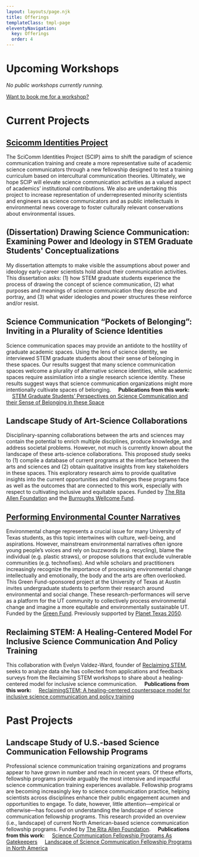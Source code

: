 ```yaml
---
layout: layouts/page.njk
title: Offerings
templateClass: tmpl-page
eleventyNavigation:
  key: Offerings
  order: 4
---
```


# Upcoming Workshops

*No public workshops currently running.*

[Want to book me for a workshop?](http://stemprov.org/about/teaching/)

# Current Projects

## [Scicomm Identities Project](https://scicommidentities.org/)
The SciComm Identities Project (SCIP) aims to shift the paradigm of science communication training and create a more representative suite of academic science communicators through a new fellowship designed to test a training curriculum based on intercultural communication theories. Ultimately, we hope SCIP will elevate science communication activities as a valued aspect of academics’ institutional contributions. We also are undertaking this project to increase representation of underrepresented minority scientists and engineers as science communicators and as public intellectuals in environmental news coverage to foster culturally relevant conservations about environmental issues.

## (Dissertation) Drawing Science Communication: Examining Power and Ideology in STEM Graduate Students' Conceptualizations
My dissertation attempts to make visible the assumptions about power and ideology early-career scientists hold about their communication activities. This dissertation asks: (1) how STEM graduate students experience the process of drawing the concept of science communication, (2) what purposes and meanings of science communication they describe and portray, and (3) what wider ideologies and power structures these reinforce and/or resist.

## Science Communication “Pockets of Belonging”: Inviting in a Plurality of Science Identities
Science communication spaces may provide an antidote to the hostility of graduate academic spaces. Using the lens of science identity, we interviewed STEM graduate students about their sense of belonging in these spaces. Our results suggest that many science communication spaces welcome a plurality of alternative science identities, while academic spaces require assimilation into a single research science identity. These results suggest ways that science communication organizations might more intentionally cultivate spaces of belonging.
&nbsp;&nbsp;&nbsp;&nbsp;**Publications from this work:**
&nbsp;&nbsp;&nbsp;&nbsp;[STEM Graduate Students’ Perspectives on Science Communication and their Sense of Belonging in these Space](https://mediaengagement.org/research/stem-graduate-students-perspectives-on-science-communication/)

## Landscape Study of Art-Science Collaborations
Disciplinary-spanning collaborations between the arts and sciences may contain the potential to enrich multiple disciplines, produce knowledge, and address societal problems. However, not much is currently known about the landscape of these arts-science collaborations. This proposed study seeks to (1) compile a database of current programs at the interface between the arts and sciences and (2) obtain qualitative insights from key stakeholders in these spaces. This exploratory research aims to provide qualitative insights into the current opportunities and challenges these programs face as well as the outcomes that are connected to this work, especially with respect to cultivating inclusive and equitable spaces. Funded by [The Rita Allen Foundation](https://ritaallen.org/) and the [Burroughs Wellcome Fund](https://www.bwfund.org/).

## [Performing Environmental Counter Narratives](https://sites.utexas.edu/performingenvironmentalcounternarratives/)
Environmental change represents a crucial issue for many University of Texas students, as this topic intertwines with culture, well-being, and aspirations. However, mainstream environmental narratives often ignore young people’s voices and rely on buzzwords (e.g. recycling), blame the individual (e.g. plastic straws), or propose solutions that exclude vulnerable communities (e.g. technofixes). And while scholars and practitioners increasingly recognize the importance of processing environmental change intellectually and emotionally, the body and the arts are often overlooked. This Green Fund-sponsored project at the University of Texas at Austin invites undergraduate students to perform their research around environmental and social change. These research-performances will serve as a platform for the UT community to collectively process environmental change and imagine a more equitable and environmentally sustainable UT. Funded by the [Green Fund](https://sustainability.utexas.edu/getinvolved/greenfund). Previously supported by [Planet Texas 2050](https://bridgingbarriers.utexas.edu/planet-texas-2050).

## Reclaiming STEM: A Healing-Centered Model For Inclusive Science Communication And Policy Training
This collaboration with Evelyn Valdez-Ward, founder of [Reclaiming STEM](https://reclaimingstem.wardofcode.com/), seeks to analyze data she has collected from applications and feedback surveys from the Reclaiming STEM workshops to share about a healing-centered model for inclusive science communication.
&nbsp;&nbsp;&nbsp;&nbsp;**Publications from this work:**
&nbsp;&nbsp;&nbsp;&nbsp;[ReclaimingSTEM: A healing-centered counterspace model for inclusive science communication and policy training](https://www.frontiersin.org/articles/10.3389/fcomm.2023.1026383/full)

# Past Projects

## Landscape Study of U.S.-based Science Communication Fellowship Programs
Professional science communication training organizations and programs appear to have grown in number and reach in recent years. Of these efforts, fellowship programs provide arguably the most intensive and impactful science communication training experiences available. Fellowship programs are becoming increasingly key to science communication practice, helping scientists across disciplines enhance their public engagement acumen and opportunities to engage. To date, however, little attention—empirical or otherwise—has focused on understanding the landscape of science communication fellowship programs. This research provided an overview (i.e., landscape) of current North American-based science communication fellowship programs. Funded by [The Rita Allen Foundation](https://ritaallen.org/).
&nbsp;&nbsp;&nbsp;&nbsp;**Publications from this work:**
&nbsp;&nbsp;&nbsp;&nbsp;[Science Communication Fellowship Programs As Gatekeepers](https://journals.sagepub.com/doi/abs/10.1177/09636625221115958)
&nbsp;&nbsp;&nbsp;&nbsp;[Landscape of Science Communication Fellowship Programs in North America](https://ritaallen.org/app/uploads/2020/06/SciEng-Fellowships-Report.pdf)

